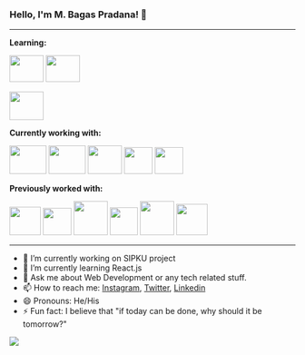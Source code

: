 ### Hello, I'm M. Bagas Pradana! 👋

---

**Learning:**

<a href="https://www.w3schools.com/js/" title="Javascript"><img width="60 px" height = "47px"  src="https://upload.wikimedia.org/wikipedia/commons/thumb/9/99/Unofficial_JavaScript_logo_2.svg/600px-Unofficial_JavaScript_logo_2.svg.png" /></a>
<a href="#" title="React.js"><img width="60 px" height = "47px"  src="https://www.pinclipart.com/picdir/big/537-5374089_react-js-logo-clipart.png" /></a>

<a href ="#" title="MERN Stack"><img width ="60px" height ="50px" src="
https://fiverr-res.cloudinary.com/images/q_auto,f_auto/gigs/121002887/original/9f2174ec1236e128859a8ad2ff98a5a21a0230b7/sdwdwdwwqwfhijwwfwefh-eif-wehfiwehf-i-hwei.jpg" /></a>

**Currently working with:**

<a href="https://jquery.com/" title="Python"><img width="65 px" height ="50px"  src="https://f0.pngfuel.com/png/969/723/functional-programming-in-python-computer-programming-programming-language-python-programming-practice-workshop-program-logo-png-clip-art.png" /></a>
<a href="https://jquery.com/" title="Jquery"><img width="65 px" height ="50px"  src="https://1.bp.blogspot.com/-6AVQDPCAXqM/XxAJbNtiRBI/AAAAAAAAALY/ZATuxCAOMNMoLVRkWpf1LKq9k8nhqW4owCLcBGAsYHQ/s1600/7044135.png" /></a>
<a href="https://mdbootstrap.com/docs/standard/bootstrap-5/" title="Bootstrap 5 Alpha"><img width="60 px" height = "50px"  src="https://camo.githubusercontent.com/0e0adf58c74c6e74bb64ece5d0ef4620f4f46915/68747470733a2f2f76352e676574626f6f7473747261702e636f6d2f646f63732f352e302f6173736574732f6272616e642f626f6f7473747261702d6c6f676f2d736861646f772e706e67" /></a>
<a href="http://es6-features.org/#Constants" title="ECMAScript 6"><img width="50 px" height = "47px"  src="https://miro.medium.com/max/288/0*sukDXFCZxYrpK7he.png" /></a>
<a href="https://nodejs.org/en/" title="Node.js"><img width="50 px" height = "47px"  src="https://upload.wikimedia.org/wikipedia/commons/thumb/d/d9/Node.js_logo.svg/1280px-Node.js_logo.svg.png" /></a>

**Previously worked with:**

<a href="https://getbootstrap.com/" title="Bootstrap 4"><img width="55 px" height = "50px" src="https://i.dlpng.com/static/png/432835_preview.png" /></a>
<a href="https://vuejs.org/" title="Vue"><img width="50 px" height = "48px" src="https://banner2.cleanpng.com/20180718/cbh/kisspng-vue-js-javascript-library-angularjs-react-vue-js-5b4ebe1bc45884.1915769815318871318042.jpg" /></a>
<a href="https://flask.palletsprojects.com/en/1.1.x/" title="Flask"><img width="60 px"  src="https://e7.pngegg.com/pngimages/779/111/png-clipart-flask-python-web-framework-web-application-tutorial-others-miscellaneous-monochrome.png" /></a>
<a href="https://fontawesome.com/v4.7.0" title="fontawesome"><img width="49 px"  src="https://i0.wp.com/blog.fontawesome.com/wp-content/uploads/2019/07/avatar-blue-scale-0.5@2x.png?fit=1%2C1&ssl=1" /></a>
<a href="https://wiki.python.org/moin/PyQt" title="QT5"><img width="60 px"  src="https://banner2.cleanpng.com/20180609/xs/kisspng-qt-creator-qt-quick-the-qt-company-posted-write-5b1b6b4c9e91d6.8202151015285235966495.jpg" /></a>
<a href="https://materializecss.com/getting-started.html" title="Materialize"><img width="55 px"  src="https://library.kissclipart.com/20181120/fzq/kissclipart-materialize-css-clipart-cascading-style-sheets-css-525adfa0ede8318b.jpg"/></a>

---

- 🔭 I’m currently working on SIPKU project 
- 🌱 I’m currently learning React.js
- 💬 Ask me about Web Development or any tech related stuff.
- 📫 How to reach me: [Instagram](https://www.instagram.com/bagaspradana0201), [Twitter](https://twitter.com/bagaspradana05), [Linkedin](https://www.linkedin.com/in/muhammad-bagas-pradana-a12a241a9)
- 😄 Pronouns: He/His
- ⚡ Fun fact: I believe that "if today can be done, why should it be tomorrow?"

<img src="https://github-readme-stats.vercel.app/api?username=bagas050201&&show_icons=true&title_color=ffffff&icon_color=bb2acf&text_color=daf7dc&bg_color=191919">
